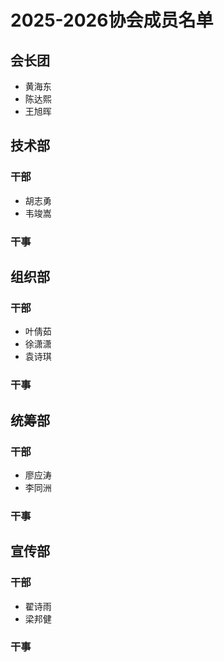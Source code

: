 # 2025-2026协会成员名单

## 会长团
- 黄海东
- 陈达熙
- 王旭晖

## 技术部
### 干部
- 胡志勇
- 韦竣嵩
### 干事



## 组织部
### 干部
- 叶倩茹
- 徐潇潇
- 袁诗琪
### 干事



## 统筹部
### 干部
- 廖应涛
- 李同洲
### 干事


## 宣传部
### 干部
- 翟诗雨
- 梁邦健
### 干事


